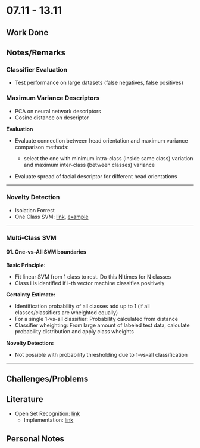# 07.11 - 13.11

## Work Done


## Notes/Remarks

### Classifier Evaluation
- Test performance on large datasets (false negatives, false positives)


### Maximum Variance Descriptors
- PCA on neural network descriptors
- Cosine distance on descriptor


**Evaluation**
- Evaluate connection between head orientation and maximum variance comparison methods:
	- select the one with minimum intra-class (inside same class) variation and maximum inter-class (between classes) variance

- Evaluate spread of facial descriptor for different head orientations


_ _ _

### Novelty Detection

- Isolation Forrest
- One Class SVM: [link](http://www.scikit-learn.org/stable/modules/generated/sklearn.svm.OneClassSVM.html#sklearn.svm.OneClassSVM), [example](http://scikit-learn.org/stable/auto_examples/svm/plot_oneclass.html#sphx-glr-auto-examples-svm-plot-oneclass-py)


_ _ _


### Multi-Class SVM

#### 01. One-vs-All SVM boundaries

**Basic Principle:**
- Fit linear SVM from 1 class to rest. Do this N times for N classes
- Class i is identified if i-th vector machine classifies positively

**Certainty Estimate:**
- Identification probability of all classes add up to 1 (if all classes/classifiers are wheighted equally)
- For a single 1-vs-all classifier: Probability calculated from distance
- Classifier wheighting: From large amount of labeled test data, calculate probability distribution and apply class wheights

**Novelty Detection:**
- Not possible with probability thresholding due to 1-vs-all classification

_ _ _


## Challenges/Problems


## Literature

- Open Set Recognition: [link](http://www.wjscheirer.com/projects/openset-recognition/eccv_2014_poster.pdf)
	- Implementation: [link](https://github.com/ljain2/libsvm-openset/blob/master/COPYRIGHT-libsvm)

## Personal Notes

